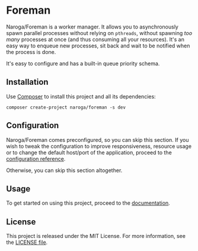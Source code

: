 Foreman
=======

Naroga/Foreman is a worker manager. It allows you to asynchronously spawn parallel processes
without relying on `pthreads`, without spawning *too many* processes at once (and thus consuming
all your resources). It's an easy way to enqueue new processes, sit back and
wait to be notified when the process is done.

It's easy to configure and has a built-in queue priority schema.

Installation
------------

Use [Composer](https://getcomposer.org) to install this project and all its dependencies:

    composer create-project naroga/foreman -s dev
    
Configuration
-------------

Naroga/Foreman comes preconfigured, so you can skip this section. If you wish to 
tweak the configuration to improve responsiveness, resource usage or to change 
the default host/port of the application, proceed to the 
[configuration reference](/src/AppBundle/Resources/doc/configuration.md).

Otherwise, you can skip this section altogether.

Usage
-----

To get started on using this project, proceed to the [documentation](/src/AppBundle/Resources/doc/index.md).

License
-------

This project is released under the MIT License. For more information, see the [LICENSE file](/LICENSE).
